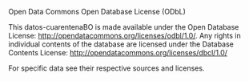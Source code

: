 Open Data Commons Open Database License (ODbL)

This datos-cuarentenaBO is made available under the Open Database License: http://opendatacommons.org/licenses/odbl/1.0/. Any rights in individual contents of the database are licensed under the Database Contents License: http://opendatacommons.org/licenses/dbcl/1.0/

For specific data see their respective sources and licenses.

